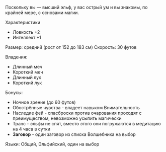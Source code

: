 Поскольку вы — высший эльф, у вас острый ум и вы знакомы, по крайней мере, с основами магии.

Характеристики
- Ловкость +2
- Интеллект +1

Размер: средний (рост от 152 до 183 см)
Скорость: 30 футов

Владения:
 - Длинный меч
 - Короткий меч
 - Длинный лук
 - Короткий лук

Бонусы:
- Ночное зрение (до 60 футов)
- Обострённые чувства - владеет навыком Внимательность
- Наследие фей - спасброски против очарования проходят с преимуществом, невозможно усыпить магически
- Транс - эльфы не спят, вместо этого они погружаются в медитацию на 4 часа в сутки
- **Заговор** - один заговор из списка Волшебника на выбор

Языки: Общий, Эльфийский, один на выбор